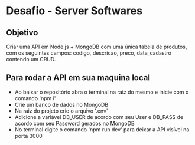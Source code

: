 # Desafio - Server Softwares

## Objetivo

Criar uma API em Node.js + MongoDB com uma única tabela de produtos, com os seguintes campos: codigo, descricao, preco, data_cadastro
contendo um CRUD.

## Para rodar a API em sua maquina local

- Ao baixar o repositório abra o terminal na raiz do mesmo e inicie com o comando 'npm i'
- Crie um banco de dados no MongoDB
- Na raiz do projeto crie o arquivo '.env'
- Adicione a variável DB_USER de acordo com seu User e DB_PASS de acordo com seu Password gerados no MongoDB
- No terminal digite o comando 'npm run dev' para deixar a API visível na porta 3000
